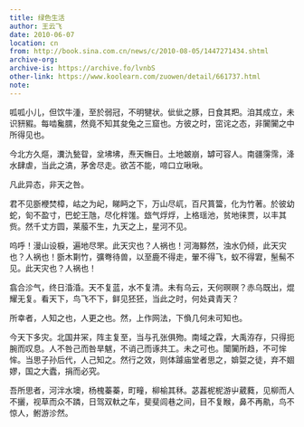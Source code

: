 ```yaml
---
title: 绿色生活
author: 王云飞
date: 2010-06-07
location: cn
from: http://book.sina.com.cn/news/c/2010-08-05/1447271434.shtml
archive-org: 
archive-is: https://archive.fo/lvnbS
other-link: https://www.koolearn.com/zuowen/detail/661737.html
note: 
---
```

呱呱小儿，但饮牛湩，至於弱冠，不明犍状。佌佌之豚，日食其羓。洎其成立，未识豜豭。每啮毚臑，然竟不知其夋兔之三窟也。方彼之时，窋诧之态，非闠闠之中所得见也。

今北方久熰，瀵氿甃眢，坌坲坲，焘天幠日。土地皴崩，罅可容人。南疆霶霈，洚水肆虐，当此之滈，茅舍尽走。欲苫不能，啼口立啾啾。

凡此异态，非天之咎。

君不见斵楩焚樟，岵之为屺，睇眄之下，万山尽屼，百尺篔簹，化为竹著。於彼幼蛇，匌不盈寸，巴蛇王虺，尽化柈馐。玈气烰烰，上格瑶池，贫地徕贾，以丰其赀。然千丈方圆，莱菔不生，九天之上，星河不见。

呜呼！漫山设棙，遍地尽罘。此天灾也？人祸也！河海黟然，浊水仍倾，此天灾也？人祸也！斵木㔍竹，彍弮待兽，以至鹿不得走，翬不得飞，蚁不得宭，髬髵不见。此天灾也？人祸也！

翕合沴气，终日涽涽。天不复蓝，水不复清。未有乌云，天何暝暝？赤乌既出，焜耀无复。看天下，鸟飞不下，鲜见狉狉，当此之时，何处貣青天？

所幸者，人知之也，人更之也。然，上作网法，下偩几何未可知也。

今天下多灾。北国井冞，阵主复至，当与孔张俱歾。南域之霖，大禹洊存，只得扼腕而叹息。人不咎己而咎旱魃，不诮己而诼共工。未之可也。闤闠所趋，不可恈恈。当思子孙后代，人己知之。然行之效，则体躆庙堂者思之，媕娿之徒，弃不婟嫪，国之大蠹，捐而必究。

吾所思者，河泮水墺，杨槐蓁蓁，町疃，柳榆其秝。苾葌柅柅游屮葳蕤，见柳而人不攦，视草而众不蹸，日驾双軑之车，斐斐闾巷之间，目不复睺，鼻不再鼽，鸟不惊人，鲋游沴然。
